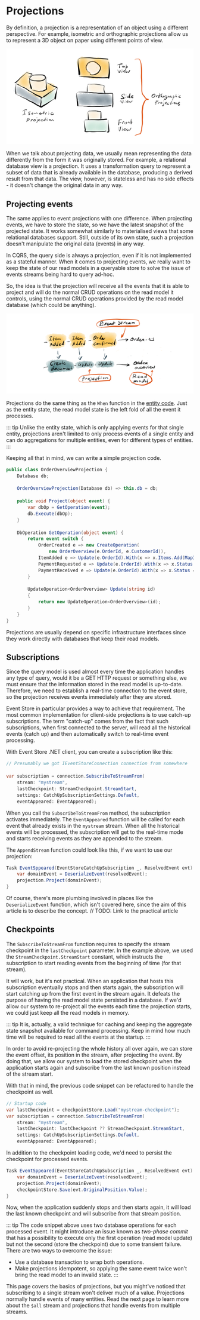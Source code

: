 # Projections

By definition, a projection is a representation of an object using a different perspective. For example, isometric and orthographic projections allow us to represent a 3D object on paper using different points of view.

![Geometry](./images/geometry-projections.png)

When we talk about projecting data, we usually mean representing the data differently from the form it was originally stored. For example, a relational database view is a projection. It uses a transformation query to represent a subset of data that is already available in the database, producing a derived result from that data. The view, however, is stateless and has no side effects - it doesn't change the original data in any way.

## Projecting events

The same applies to event projections with one difference. When projecting events, we have to store the state, so we have the latest snapshot of the projected state. It works somewhat similarly to materialised views that some relational databases support. Still, outside of its own state, such a projection doesn't manipulate the original data (events) in any way.

In CQRS, the query side is always a projection, even if it is not implemented as a stateful manner. When it comes to projecting events, we really want to keep the state of our read models in a queryable store to solve the issue of events streams being hard to query ad-hoc.

So, the idea is that the projection will receive all the events that it is able to project and will do the normal CRUD operations on the read model it controls, using the normal CRUD operations provided by the read model database (which could be anything).

![EventsProjection](./images/projections-single-stream.png)

Projections do the same thing as the `When` function in the [entity code](./entities-as-streams.md#using-events-to-mutate-state). Just as the entity state, the read model state is the left fold of all the event it processes. 

::: tip
Unlike the entity state, which is only applying events for that single entity, projections aren't limited to only process events of a single entity and can do aggregations for multiple entities, even for different types of entities.
:::

Keeping all that in mind, we can write a simple projection code.

```csharp
public class OrderOverviewProjection {
    Database db;

    OrderOverviewProjection(Database db) => this.db = db;

    public void Project(object event) {
        var dbOp = GetOperation(event);
        db.Execute(dbOp);
    }

    DbOperation GetOperation(object event) {
        return event switch {
            OrderCreated e => new CreateOperation(
                new OrderOverview(e.OrderId, e.CustomerId)),
            ItemAdded e => Update(e.OrderId).With(x => x.Items.Add(MapItem(e.Item))),
            PaymentRequested e => Update(e.OrderId).With(x => x.Status = AwaitingPayment),
            PaymentReceived e => Update(e.OrderId).With(x => x.Status = Paid)
        }

        UpdateOperation<OrderOverview> Update(string id)
        {
            return new UpdateOperation<OrderOverview>(id);
        }
    }
}
```

Projections are usually depend on specific infrastructure interfaces since they work directly with databases that keep their read models.

## Subscriptions

Since the query model is used almost every time the application handles any type of query, would it be a GET HTTP request or something else, we must ensure that the information stored in the read model is up-to-date. Therefore, we need to establish a real-time connection to the event store, so the projection receives events immediately after they are stored.

Event Store in particular provides a way to achieve that requirement. The most common implementation for client-side projections is to use catch-up subscriptions. The term "catch-up" comes from the fact that such subscriptions, when first connected to the server, will read all the historical events (catch up) and then automatically switch to real-time event processing.

With Event Store .NET client, you can create a subscription like this:

```csharp
// Presumably we got IEventStoreConnection connection from somewhere

var subscription = connection.SubscribeToStreamFrom(
    stream: "mystream",
    lastCheckpoint: StreamCheckpoint.StreamStart,
    settings: CatchUpSubscriptionSettings.Default,
    eventAppeared: EventAppeared);
```

When you call the `SubscribeToStreamFrom` method, the subscription activates immediately. The `EventAppeared` function will be called for each event that already exists in the `mystream` stream. When all the historical events will be processed, the subscription will get to the real-time mode and starts receiving events as they are appended to the stream.

The `AppendStream` function could look like this, if we want to use our projection:

```csharp
Task EventSppeared(EventStoreCatchUpSubscription _, ResolvedEvent evt) {
    var domainEvent = DeserialzeEvent(resolvedEvent);
    projection.Project(domainEvent);
}
```

Of course, there's more plumbing involved in places like the `DeserializeEvent` function, which isn't covered here, since the aim of this article is to describe the concept. 
// TODO: Link to the practical article

## Checkpoints

The `SubscribeToStreamFrom` function requires to specify the stream checkpoint in the `lastCheckpoint` parameter. In the example above, we used the `StreamCheckpoint.StreamStart` constant, which instructs the subscription to start reading events from the beginning of time (for that stream).

It will work, but it's not practical. When an application that hosts this subscription eventually stops and then starts again, the subscription will start catching up from the first event in the stream again. It defeats the purpose of having the read model state persisted in a database. If we'd allow our system to re-project all the events each time the projection starts, we could just keep all the read models in memory.

::: tip
It is, actually, a valid technique for caching and keeping the aggregate state snapshot available for command processing. Keep in mind how much time will be required to read all the events at the startup.
:::

In order to avoid re-projecting the whole history all over again, we can store the event offset, its position in the stream, after projecting the event. By doing that, we allow our system to load the stored checkpoint when the application starts again and subscribe from the last known position instead of the stream start.

With that in mind, the previous code snippet can be refactored to handle the checkpoint as well.

```csharp
// Startup code
var lastCheckpoint = checkpointStore.Load("mystream-checkpoint");
var subscription = connection.SubscribeToStreamFrom(
    stream: "mystream",
    lastCheckpoint: lastCheckpoint ?? StreamCheckpoint.StreamStart,
    settings: CatchUpSubscriptionSettings.Default,
    eventAppeared: EventAppeared);
```

In addition to the checkpoint loading code, we'd need to persist the checkpoint for processed events.

```csharp
Task EventSppeared(EventStoreCatchUpSubscription _, ResolvedEvent evt) {
    var domainEvent = DeserialzeEvent(resolvedEvent);
    projection.Project(domainEvent);
    checkpointStore.Save(evt.OriginalPosition.Value);
}
```

Now, when the application suddenly stops and then starts again, it will load the last known checkpoint and will subscribe from that stream position.

::: tip
The code snippet above uses two database operations for each processed event. It might introduce an issue known as _two-phase commit_ that has a possibility to execute only the first operation (read model update) but not the second (store the checkpoint) due to some transient failure. There are two ways to overcome the issue:
 - Use a database transaction to wrap both operations.
 - Make projections idempotent, so applying the same event twice won't bring the read model to an invalid state.
 :::
 
 This page covers the basics of projections, but you might've noticed that subscribing to a single stream won't deliver much of a value. Projections normally handle events of many entities. Read the next page to learn more about the `$all` stream and projections that handle events from multiple streams.
 
